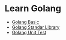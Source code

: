 # Learn Golang

- [Golang Basic](https://github.com/fhasnur/learn-golang/tree/main/golang-basic)
- [Golang Standar Library](https://github.com/fhasnur/learn-golang/tree/main/golang-standar-library)
- [Golang Unit Test](https://github.com/fhasnur/learn-golang/tree/main/golang-unit-test)
